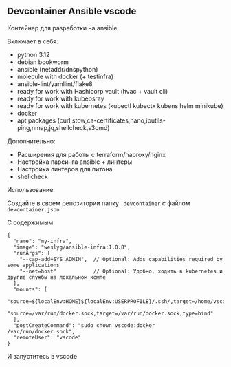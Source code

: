 ## Devcontainer Ansible vscode

Контейнер для разработки на ansible

Включает в себя:
- python 3.12
- debian bookworm
- ansible (netaddr/dnspython)
- molecule with docker (+ testinfra)
- ansible-lint/yamllint/flake8
- ready for work with Hashicorp vault (hvac + vault cli)
- ready for work with kubepsray
- ready for work with kubernetes (kubectl kubectx kubens helm minikube)
- docker
- apt packages (curl,stow,ca-certificates,nano,iputils-ping,nmap,jq,shellcheck,s3cmd)

Дополнительно:
- Расширения для работы с terraform/haproxy/nginx
- Настройка парсинга ansible + линтеры
- Настройка линтеров для питона
- shellcheck


Использование:

Создайте в своем репозитории папку `.devcontainer` с файлом `devcontainer.json`

С содержимым

```
{
  "name": "my-infra",
  "image": "weslyg/ansible-infra:1.0.8",
  "runArgs": [
    "--cap-add=SYS_ADMIN",  // Optional: Adds capabilities required by some applications
    "--net=host"            // Optional: Удобно, ходить в kubernetes и другие службы на локальном компе
  ],
  "mounts": [
    "source=${localEnv:HOME}${localEnv:USERPROFILE}/.ssh/,target=/home/vscode/.ssh,readonly,type=bind",
    "source=/var/run/docker.sock,target=/var/run/docker.sock,type=bind"
  ],
  "postCreateCommand": "sudo chown vscode:docker /var/run/docker.sock",
  "remoteUser": "vscode"
}
```

И запуститесь в vscode